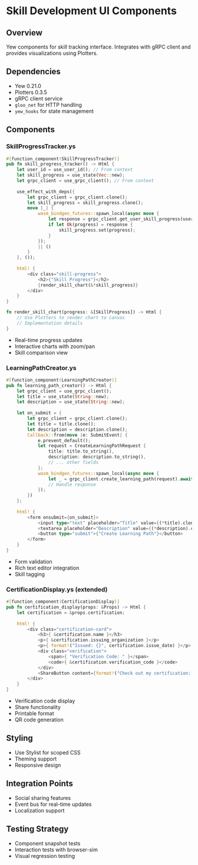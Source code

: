 # Skill Development UI Components

## Overview
Yew components for skill tracking interface. Integrates with gRPC client and provides visualizations using Plotters.

## Dependencies
- Yew 0.21.0
- Plotters 0.3.5
- gRPC client service
- `gloo_net` for HTTP handling
- `yew_hooks` for state management

## Components

### SkillProgressTracker.ys
```rust
#[function_component(SkillProgressTracker)]
pub fn skill_progress_tracker() -> Html {
    let user_id = use_user_id(); // From context
    let skill_progress = use_state(Vec::new);
    let grpc_client = use_grpc_client(); // From context
    
    use_effect_with_deps({
        let grpc_client = grpc_client.clone();
        let skill_progress = skill_progress.clone();
        move |_| {
            wasm_bindgen_futures::spawn_local(async move {
                let response = grpc_client.get_user_skill_progress(user_id).await;
                if let Ok(progress) = response {
                    skill_progress.set(progress);
                }
            });
            || ()
        }
    }, ());
    
    html! {
        <div class="skill-progress">
            <h2>{"Skill Progress"}</h2>
            {render_skill_chart(&*skill_progress)}
        </div>
    }
}

fn render_skill_chart(progress: &[SkillProgress]) -> Html {
    // Use Plotters to render chart to canvas
    // Implementation details
}
```
- Real-time progress updates
- Interactive charts with zoom/pan
- Skill comparison view

### LearningPathCreator.ys
```rust
#[function_component(LearningPathCreator)]
pub fn learning_path_creator() -> Html {
    let grpc_client = use_grpc_client();
    let title = use_state(String::new);
    let description = use_state(String::new);
    
    let on_submit = {
        let grpc_client = grpc_client.clone();
        let title = title.clone();
        let description = description.clone();
        Callback::from(move |e: SubmitEvent| {
            e.prevent_default();
            let request = CreateLearningPathRequest {
                title: title.to_string(),
                description: description.to_string(),
                // ... other fields
            };
            wasm_bindgen_futures::spawn_local(async move {
                let _ = grpc_client.create_learning_path(request).await;
                // Handle response
            });
        })
    };
    
    html! {
        <form onsubmit={on_submit}>
            <input type="text" placeholder="Title" value={(*title).clone()} />
            <textarea placeholder="Description" value={(*description).clone()} />
            <button type="submit">{"Create Learning Path"}</button>
        </form>
    }
}
```
- Form validation
- Rich text editor integration
- Skill tagging

### CertificationDisplay.ys (extended)
```rust
#[function_component(CertificationDisplay)]
pub fn certification_display(props: &Props) -> Html {
    let certification = &props.certification;
    
    html! {
        <div class="certification-card">
            <h3>{ &certification.name }</h3>
            <p>{ &certification.issuing_organization }</p>
            <p>{ format!("Issued: {}", certification.issue_date) }</p>
            <div class="verification">
                <span>{ "Verification Code: " }</span>
                <code>{ &certification.verification_code }</code>
            </div>
            <ShareButton content={format!("Check out my certification: {}", certification.name)} />
        </div>
    }
}
```
- Verification code display
- Share functionality
- Printable format
- QR code generation

## Styling
- Use Stylist for scoped CSS
- Theming support
- Responsive design

## Integration Points
- Social sharing features
- Event bus for real-time updates
- Localization support

## Testing Strategy
- Component snapshot tests
- Interaction tests with browser-sim
- Visual regression testing